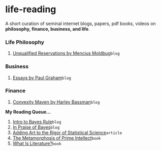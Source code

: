 # life-reading
A short curation of seminal internet blogs, papers, pdf books, videos on **philosophy, finance, business, and life**.

### Life Philosophy
1. [Unqualified Reservations by Mencius Moldbug](https://www.unqualified-reservations.org/#archive)`blog`

### Business
1. [Essays by Paul Graham](http://www.paulgraham.com/articles.html)`blog`

### Finance
1. [Convexity Maven by Harley Bassman](https://www.convexitymaven.com/newcommentary.html)`blog`

**My Reading Queue...**
1. [Intro to Bayes Rule](https://www.cs.ubc.ca/~murphyk/Bayes/bayesrule.html)`blog`
2. [In Praise of Bayes](https://www.cs.ubc.ca/~murphyk/Bayes/economist.html)`blog`
3. [Adding Art to the Rigor of Statistical Science](https://www.cs.ubc.ca/~murphyk/Bayes/nyt.28april01.html)`article`
4. [The Metamorphosis of Prime Intellect](http://localroger.com/prime-intellect/mopiidx.html)`book`
5. [What Is Literature?](http://faculty.weber.edu/ccall2/images/interests/WorldLit/WhatIsLiterature.pdf)`book`
